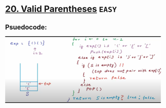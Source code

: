 # [20. Valid Parentheses](https://leetcode.com/problems/valid-parentheses/description/) `EASY`

## Psuedocode:

![alt text](image.png)
